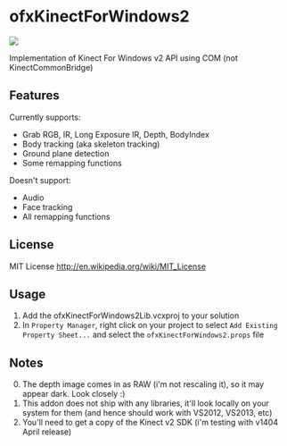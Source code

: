 ofxKinectForWindows2
====================

<img src="https://raw.github.com/elliotwoods/ofxKinectForWindows2/master/screenshot.png" />

Implementation of Kinect For Windows v2 API using COM (not KinectCommonBridge)

## Features

Currently supports: 
* Grab RGB, IR, Long Exposure IR, Depth, BodyIndex
* Body tracking (aka skeleton tracking)
* Ground plane detection
* Some remapping functions

Doesn't support:
* Audio
* Face tracking
* All remapping functions

## License

MIT License
http://en.wikipedia.org/wiki/MIT_License

## Usage

1. Add the ofxKinectForWindows2Lib.vcxproj to your solution
2. In `Property Manager`, right click on your project to select `Add Existing Property Sheet...` and select the `ofxKinectForWindows2.props` file

## Notes

0. The depth image comes in as RAW (i'm not rescaling it), so it may appear dark. Look closely :)
1. This addon does not ship with any libraries, it'll look locally on your system for them (and hence should work with VS2012, VS2013, etc)
2. You'll need to get a copy of the Kinect v2 SDK (i'm testing with v1404 April release)
